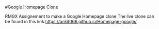 #Google Homepage Clone

RMGX Assignement to make a Google Homepage clone
The live clone can be found in this link:https://ankit068.github.io/Homepage-google/
